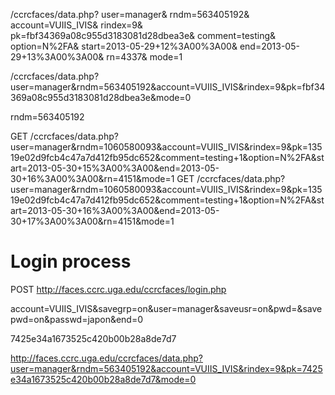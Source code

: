/ccrcfaces/data.php?
user=manager&
rndm=563405192&
account=VUIIS_IVIS&
rindex=9&
pk=fbf34369a08c955d3183081d28dbea3e&
comment=testing&
option=N%2FA&
start=2013-05-29+12%3A00%3A00&
end=2013-05-29+13%3A00%3A00&
rn=4337&
mode=1


/ccrcfaces/data.php?user=manager&rndm=563405192&account=VUIIS_IVIS&rindex=9&pk=fbf34369a08c955d3183081d28dbea3e&mode=0

rndm=563405192

GET /ccrcfaces/data.php?user=manager&rndm=1060580093&account=VUIIS_IVIS&rindex=9&pk=13519e02d9fcb4c47a7d412fb95dc652&comment=testing+1&option=N%2FA&start=2013-05-30+15%3A00%3A00&end=2013-05-30+16%3A00%3A00&rn=4151&mode=1
GET /ccrcfaces/data.php?user=manager&rndm=1060580093&account=VUIIS_IVIS&rindex=9&pk=13519e02d9fcb4c47a7d412fb95dc652&comment=testing+1&option=N%2FA&start=2013-05-30+16%3A00%3A00&end=2013-05-30+17%3A00%3A00&rn=4151&mode=1


# Login process
POST http://faces.ccrc.uga.edu/ccrcfaces/login.php

account=VUIIS_IVIS&savegrp=on&user=manager&saveusr=on&pwd=&savepwd=on&passwd=japon&end=0

7425e34a1673525c420b00b28a8de7d7

http://faces.ccrc.uga.edu/ccrcfaces/data.php?user=manager&rndm=563405192&account=VUIIS_IVIS&rindex=9&pk=7425e34a1673525c420b00b28a8de7d7&mode=0

